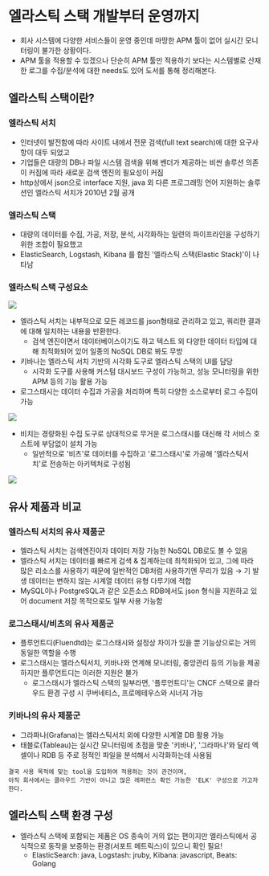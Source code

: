 # 엘라스틱 스택 개발부터 운영까지
- 회사 시스템에 다양한 서비스들이 운영 중인데 마땅한 APM 툴이 없어 실시간 모니터링이 불가한 상황이다.
- APM 툴을 적용할 수 있겠으나 단순히 APM 툴만 적용하기 보다는 시스템별로 산재한 로그를 수집/분석에 대한 needs도 있어 도서를 통해 정리해본다.

## 엘라스틱 스택이란?
### 엘라스틱 서치
- 인터넷이 발전함에 따라 사이트 내에서 전문 검색(full text search)에 대한 요구사항이 대두 되었고
- 기업들은 대량의 DB나 파일 시스템 검색을 위해 벤더가 제공하는 비싼 솔루션 의존이 커짐에 따라 새로운 검색 엔진의 필요성이 커짐
- http상에서 json으로 interface 지원, java 외 다른 프로그래밍 언어 지원하는 솔루션인 엘라스틱 서치가 2010년 2월 공개

### 엘라스틱 스택
- 대량의 데이터를 수집, 가공, 저장, 분석, 시각화하는 일련의 파이프라인을 구성하기 위한 조합이 필요했고
- ElasticSearch, Logstash, Kibana 를 합친 '엘라스틱 스택(Elastic Stack)'이 나타남

### 엘라스틱 스택 구성요소
<img src="https://github.com/chp320/ts/assets/47440517/f73039b4-8072-491b-8f17-76133ffad3f9" />

- 엘라스틱 서치는 내부적으로 모든 레코드를 json형태로 관리하고 있고, 쿼리한 결과에 대해 일치하는 내용을 반환한다.
  - 검색 엔진이면서 데이터베이스이기도 하고 텍스트 외 다양한 데이터 타입에 대해 최적화되어 있어 일종의 NoSQL DB로 봐도 무방
- 키바나는 엘라스틱 서치 기반의 시각화 도구로 엘라스틱 스택의 UI를 담당
  - 시각화 도구를 사용해 커스텀 대시보드 구성이 가능하고, 성능 모니터링을 위한 APM 등의 기능 활용 가능
- 로그스태시는 데이터 수집과 가공을 처리하며 특히 다양한 소스로부터 로그 수집이 가능
<img src="https://github.com/chp320/ts/assets/47440517/f5e03955-7ece-4f65-b5f7-1c7f45efbf58" />

- 비치는 경량화된 수집 도구로 상대적으로 무거운 로그스태시를 대신해 각 서비스 호스트에 부담없이 설치 가능
  - 일반적으로 '비츠'로 데이터를 수집하고 '로그스태시'로 가공해 '엘라스틱서치'로 전송하는 아키텍처로 구성됨
<img src="https://github.com/chp320/ts/assets/47440517/bf923f96-daf5-4ae1-83c2-28e1db82b120" />

## 유사 제품과 비교
### 엘라스틱 서치의 유사 제품군
- 엘라스틱 서치는 검색엔진이자 데이터 저장 가능한 NoSQL DB로도 볼 수 있음
- 엘라스틱 서치는 데이터를 빠르게 검색 & 집계하는데 최적화되어 있고, 그에 따라 많은 리소스를 사용하기 때문에 일반적인 DB처럼 사용하기엔 무리가 있음 → 기 발생 데이터는 변하지 않는 시계열 데이터 유형 다루기에 적합
- MySQL이나 PostgreSQL과 같은 오픈소스 RDB에서도 json 형식을 지원하고 있어 document 저장 목적으로도 일부 사용 가능함

### 로그스태시/비츠의 유사 제품군
- 플루언트디(Fluendtd)는 로그스태시와 설정상 차이가 있을 뿐 기능상으로는 거의 동일한 역할을 수행
- 로그스태시는 엘라스틱서치, 키바나와 연계해 모니터링, 중앙관리 등의 기능을 제공하지만 플루언트디는 이러한 지원은 불가
  - 로그스태시가 엘라스틱 스택의 일부라면, '플루언트디'는 CNCF 스택으로 클라우드 환경 구성 시 쿠버네티스, 프로메테우스와 시너지 가능
 
### 키바나의 유사 제품군
- 그라파나(Grafana)는 엘라스틱서치 외에 다양한 시계열 DB 활용 가능
- 태블로(Tableau)는 실시간 모니터링에 초점을 맞춘 '키바나', '그라파나'와 달리 엑셀이나 RDB 등 주로 정적인 파일을 분석해서 시각화하는데 사용됨

```
결국 사용 목적에 맞는 tool을 도입하여 적용하는 것이 관건이며,
아직 회사에서는 클라우드 기반이 아니고 많은 레퍼런스 확인 가능한 'ELK' 구성으로 가고자 한다.
```

## 엘라스틱 스택 환경 구성
- 엘라스틱 스택에 포함되는 제품은 OS 종속이 거의 없는 편이지만 엘라스틱에서 공식적으로 동작을 보증하는 환경(서포트 메트릭스)이 있으니 확인 필요!
  - ElasticSearch: java, Logstash: jruby, Kibana: javascript, Beats: Golang

